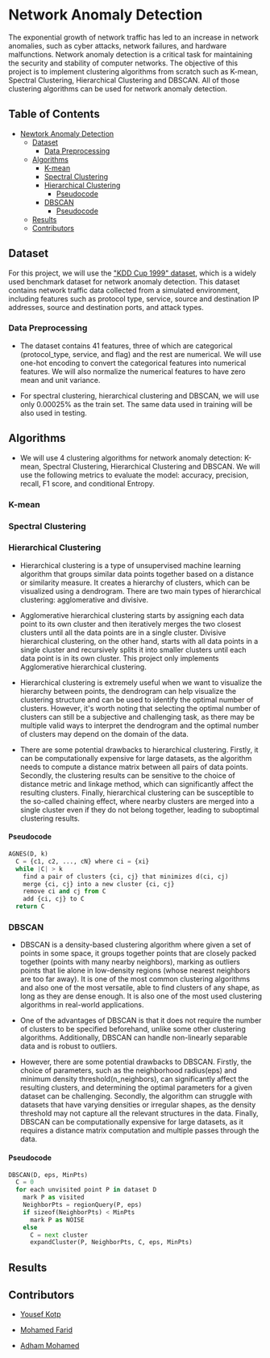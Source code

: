 # Network Anomaly Detection

The exponential growth of network traffic has led to an increase in network anomalies, such as cyber attacks, network failures, and hardware malfunctions. Network anomaly detection is a critical task for maintaining the security and stability of computer networks. The objective of this project is to implement clustering algorithms from scratch such as K-mean, Spectral Clustering, Hierarchical Clustering and DBSCAN. All of those clustering algorithms can be used for network anomaly detection.

## Table of Contents
- [Newtork Anomaly Detection](#network-anomaly-detection)
  - [Dataset](#dataset)
    - [Data Preprocessing](#data-preprocessing)
  - [Algorithms](#algorithms)
    - [K-mean](#k-mean)
    - [Spectral Clustering](#spectral-clustering)
    - [Hierarchical Clustering](#hierarchical-clustering)
        - [Pseudocode](#pseudocode)
    - [DBSCAN](#dbscan)
        - [Pseudocode](#pseudocode-1)
  - [Results](#results)
  - [Contributors](#contributors)


## Dataset
For this project, we will use the ["KDD Cup 1999" dataset](https://kdd.ics.uci.edu/databases/kddcup99/kddcup99.html?fbclid=IwAR2W62F9o8T5fllzvL-7mkA6amNjo8shdGi3QNfqCak86BEtBdLZUh-h8UI), which is a widely used benchmark dataset for network anomaly detection. This dataset contains network traffic data collected from a simulated environment, including features such as protocol type, service, source and destination IP addresses, source and destination ports, and attack types.

### Data Preprocessing
- The dataset contains 41 features, three of which are categorical (protocol_type, service, and flag) and the rest are numerical. We will use one-hot encoding to convert the categorical features into numerical features. We will also normalize the numerical features to have zero mean and unit variance.

- For spectral clustering, hierarchical clustering and DBSCAN, we will use only 0.00025% as the train set. The same data used in training will be also used in testing.

## Algorithms
- We will use 4 clustering algorithms for network anomaly detection: K-mean, Spectral Clustering, Hierarchical Clustering and DBSCAN. We will use the following metrics to evaluate the model: accuracy, precision, recall, F1 score, and conditional Entropy.

### K-mean



### Spectral Clustering



### Hierarchical Clustering
- Hierarchical clustering is a type of unsupervised machine learning algorithm that groups similar data points together based on a distance or similarity measure. It creates a hierarchy of clusters, which can be visualized using a dendrogram. There are two main types of hierarchical clustering: agglomerative and divisive.

- Agglomerative hierarchical clustering starts by assigning each data point to its own cluster and then iteratively merges the two closest clusters until all the data points are in a single cluster. Divisive hierarchical clustering, on the other hand, starts with all data points in a single cluster and recursively splits it into smaller clusters until each data point is in its own cluster. This project only implements Agglomerative hierarchical clustering.

- Hierarchical clustering is extremely useful when we want to visualize the hierarchy between points, the dendrogram can help visualize the clustering structure and can be used to identify the optimal number of clusters. However, it's worth noting that selecting the optimal number of clusters can still be a subjective and challenging task, as there may be multiple valid ways to interpret the dendrogram and the optimal number of clusters may depend on the domain of the data.

- There are some potential drawbacks to hierarchical clustering. Firstly, it can be computationally expensive for large datasets, as the algorithm needs to compute a distance matrix between all pairs of data points. Secondly, the clustering results can be sensitive to the choice of distance metric and linkage method, which can significantly affect the resulting clusters. Finally, hierarchical clustering can be susceptible to the so-called chaining effect, where nearby clusters are merged into a single cluster even if they do not belong together, leading to suboptimal clustering results.

#### Pseudocode
```python
AGNES(D, k)
  C = {c1, c2, ..., cN} where ci = {xi}
  while |C| > k
    find a pair of clusters {ci, cj} that minimizes d(ci, cj)
    merge {ci, cj} into a new cluster {ci, cj}
    remove ci and cj from C
    add {ci, cj} to C
  return C
```

### DBSCAN
- DBSCAN is a density-based clustering algorithm where given a set of points in some space, it groups together points that are closely packed together (points with many nearby neighbors), marking as outliers points that lie alone in low-density regions (whose nearest neighbors are too far away). It is one of the most common clustering algorithms and also one of the most versatile, able to find clusters of any shape, as long as they are dense enough. It is also one of the most used clustering algorithms in real-world applications.

- One of the advantages of DBSCAN is that it does not require the number of clusters to be specified beforehand, unlike some other clustering algorithms. Additionally, DBSCAN can handle non-linearly separable data and is robust to outliers.

- However, there are some potential drawbacks to DBSCAN. Firstly, the choice of parameters, such as the neighborhood radius(eps) and minimum density threshold(n_neighbors), can significantly affect the resulting clusters, and determining the optimal parameters for a given dataset can be challenging. Secondly, the algorithm can struggle with datasets that have varying densities or irregular shapes, as the density threshold may not capture all the relevant structures in the data. Finally, DBSCAN can be computationally expensive for large datasets, as it requires a distance matrix computation and multiple passes through the data.

#### Pseudocode
```python
DBSCAN(D, eps, MinPts)
  C = 0
  for each unvisited point P in dataset D
    mark P as visited
    NeighborPts = regionQuery(P, eps)
    if sizeof(NeighborPts) < MinPts
      mark P as NOISE
    else
      C = next cluster
      expandCluster(P, NeighborPts, C, eps, MinPts)
```

## Results


 
## Contributors

- [Yousef Kotp](https://github.com/yousefkotp)

- [Mohamed Farid](https://github.com/MohamedFarid612)

- [Adham Mohamed](https://github.com/adhammohamed1)


